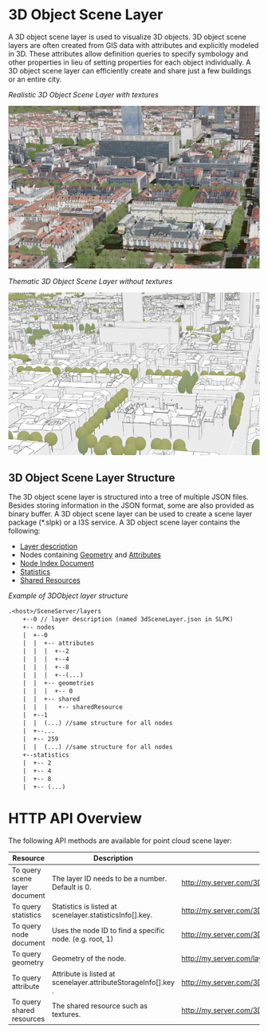 # 3D Object Scene Layer

A 3D object scene layer is used to visualize 3D objects.  3D object scene layers are often created from GIS data with attributes and explicitly modeled in 3D.  These attributes allow definition queries to specify symbology and other properties in lieu of setting properties for each object individually.  A 3D object scene layer can efficiently create and share just a few buildings or an entire city.

*Realistic 3D Object Scene Layer with textures*

![Realistic 3D Object Scene Layer with textures](img/LyonTextured.png)

*Thematic 3D Object Scene Layer without textures*

![Thematic 3D Object Scene Layer without textures](img/LyonThematic.png)

## 3D Object Scene Layer Structure
The 3D object scene layer is structured into a tree of multiple JSON files. Besides storing information in the JSON format, some are also provided as binary buffer. A 3D object scene layer can be used to create a scene layer package (*.slpk) or a I3S service. A 3D object scene layer contains the following:

- [Layer description](3DSceneLayer.cmn.md)
- Nodes containing [Geometry](geometry.cmn.md) and [Attributes](attributeStorageInfo.cmn.md)
- [Node Index Document](3DNodeIndexDocument.cmn.md)
- [Statistics](statsInfo.cmn.md)
- [Shared Resources](sharedResource.cmn.md)

*Example of 3DObject layer structure*

```
.<host>/SceneServer/layers
	+--0 // layer description (named 3dSceneLayer.json in SLPK)
	+-- nodes
	|  +--0
	|  |  +-- attributes
	|  |  |  +--2
	|  |  |  +--4
	|  |  |  +--8
	|  |  |  +--(...)
	|  |  +-- geometries
	|  |  |  +-- 0
	|  |  +-- shared
	|  |  |   +-- sharedResource
	|  +--1
	|  |  (...) //same structure for all nodes
	|  +--...
	|  +-- 259
	|  |  (...) //same structure for all nodes
	+--statistics
	|  +-- 2
	|  +-- 4
	|  +-- 8
	|  +-- (...)
```
# HTTP API Overview

The following API methods are available for point cloud scene layer:

|Resource|Description|URL example
|------|-------|-----------------|
|To query scene layer document| The layer ID needs to be a number. Default is 0.|http://my.server.com/3DObjectSceneLayer/SceneServer/0|
|To query statistics|Statistics is listed at  scenelayer.statisticsInfo[].key.|http://my.server.com/3DObjectSceneLayer/SceneServer/layers/0/statistics/f_1/0} |
|To query  node  document|Uses the node ID to find a specific node. (e.g. root, 1) |http://my.server.com/3DObjectSceneLayer/SceneServer/layers/0/nodes/root|
|To query  geometry  |Geometry of the node.|http://my.server.com/layers/3DObjectSceneLayer/0/nodes/root/geometries/0 |
|To query  attribute |Attribute is listed at  scenelayer.attributeStorageInfo[].key .|http://my.server.com/3DObjectSceneLayer/SceneServer/layers/0/nodes/root/attributes/f_1/0 |
|To query shared resources|The shared resource such as textures.|http://my.server.com/3DObjectSceneLayer/SceneServer/layers/0/shared/sharedResource|
